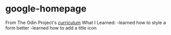 # google-homepage

From The Odin Project's [curriculum](http://www.theodinproject.com/courses/web-development-101/lessons/html-css)
What I Learned:
-learned how to style a form better
-learned how to add a title icon
